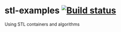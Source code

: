 # stl-examples [![Build status](https://travis-ci.org/keosu/stl-examples.svg?branch=master)](https://travis-ci.org/keosu/stl-examples)

Using STL containers and algorithms
